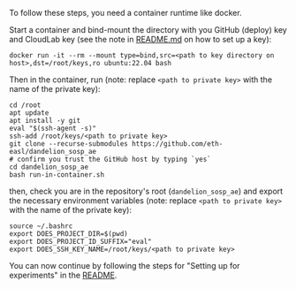 To follow these steps, you need a container runtime like docker.

Start a container and bind-mount the directory with you GitHub (deploy) key and CloudLab key (see the note in [README.md](README.md) on how to set up a key):

```
docker run -it --rm --mount type=bind,src=<path to key directory on host>,dst=/root/keys,ro ubuntu:22.04 bash
```

Then in the container, run (note: replace `<path to private key>` with the name of the private key):

```
cd /root
apt update
apt install -y git
eval "$(ssh-agent -s)"
ssh-add /root/keys/<path to private key>
git clone --recurse-submodules https://github.com/eth-easl/dandelion_sosp_ae
# confirm you trust the GitHub host by typing `yes`
cd dandelion_sosp_ae
bash run-in-container.sh
```

then, check you are in the repository's root (`dandelion_sosp_ae`) and export the necessary environment variables (note: replace `<path to private key>` with the name of the private key):

```
source ~/.bashrc
export DOES_PROJECT_DIR=$(pwd)
export DOES_PROJECT_ID_SUFFIX="eval"
export DOES_SSH_KEY_NAME=/root/keys/<path to private key>
```

You can now continue by following the steps for "Setting up for experiments" in the [README](README.md).

